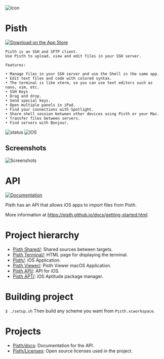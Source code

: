 ![Icon](https://raw.githubusercontent.com/ColdGrub1384/Pisth/master/Pisth/Assets.xcassets/AppIcon.appiconset/Icon-App-60x60%402x.png)

# Pisth

[![Download on the App Store](https://pisth.github.io/appstorebadge.svg)](https://itunes.apple.com/us/app/pisth/id1331070425?ls=1&mt=8)


```
Pisth is an SSH and SFTP client.
Use Pisth to upload, view and edit files in your SSH server.

Features:

• Manage files in your SSH server and use the Shell in the same app.
• Edit text files and code with colored syntax.
• The terminal is like xterm, so you can use text editors such as nano, vim, etc. 
• SSH Keys
• Drag and drop.
• Send special keys.
• Open multiple panels in iPad.
• Find your connections with Spotlight.
• Share shell session between other devices using Pisth or your Mac.
• Transfer files between servers.
• Find servers with Bonjour.
```

![status](https://img.shields.io/badge/status-stable-green.svg)
![iOS](https://img.shields.io/badge/iOS-10.0%2B-green.svg)

## Screenshots
![Screenshots](https://pisth.github.io/ios/screenshots.png)

# API

[![Documentation](https://pisth.github.io/docs/badge.svg)](https://pisth.github.io/docs)

Pisth has an API that allows iOS apps to import files from Pisth.

More information at https://pisth.github.io/docs/getting-started.html.

# Project hierarchy

- [Pisth Shared/](Pisth%20Shared/): Shared sources between targets.
- [Pisth Terminal/](Pisth%20Terminal/): HTML page for displaying the terminal.
- [Pisth/](Pisth): iOS Application.
- [Pisth Viewer/](Pisth%20Viewer/): Pisth Viewer macOS Application.
- [Pisth API/](Pisth%20API/): API for iOS.
- [Pisth APT/](Pisth%20APT/): iOS Aptitude package manager.

# Building project

`$ ./setup.sh`
Then build any scheme you want from `Pisth.xcworkspace`.

# Projects

- [Pisth/docs](https://github.com/Pisth/docs): Documentation for the API.
- [Pisth/Licenses](https://github.com/Pisth/Licenses): Open source licenses used in the project.
